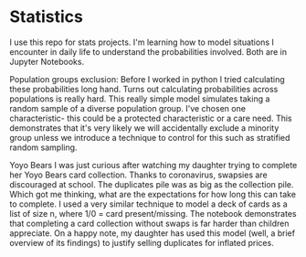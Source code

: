 # Statistics

I use this repo for stats projects. I'm learning how to model situations I encounter in daily life to understand the probabilities involved. Both are in Jupyter Notebooks. 

Population groups exclusion:
Before I worked in python I tried calculating these probabilities long hand. Turns out calculating probabilities across populations is really hard. 
This really simple model simulates taking a random sample of a diverse population group. I've chosen one characteristic- this could be a protected characteristic or a care need. 
This demonstrates that it's very likely we will accidentally exclude a minority group unless we introduce a technique to control for this such as stratified random sampling. 

Yoyo Bears
I was just curious after watching my daughter trying to complete her Yoyo Bears card collection. Thanks to coronavirus, swapsies are discouraged at school. 
The duplicates pile was as big as the collection pile. Which got me thinking, what are the expectations for how long this can take to complete. 
I used a very similar technique to model a deck of cards as a list of size n, where 1/0 = card present/missing. 
The notebook demonstrates that completing a card collection without swaps is far harder than children appreciate. 
On a happy note, my daughter has used this model (well, a brief overview of its findings) to justify selling duplicates for inflated prices. 

